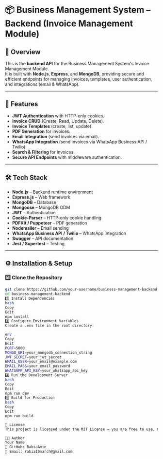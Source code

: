 # 📦 Business Management System – Backend (Invoice Management Module)

## 📌 Overview
This is the **backend API** for the Business Management System's Invoice Management Module.  
It is built with **Node.js**, **Express**, and **MongoDB**, providing secure and efficient endpoints for managing invoices, templates, user authentication, and integrations (email & WhatsApp).

---

## 🚀 Features
- **JWT Authentication** with HTTP-only cookies.
- **Invoice CRUD** (Create, Read, Update, Delete).
- **Invoice Templates** (create, list, update).
- **PDF Generation** for invoices.
- **Email Integration** (send invoices via email).
- **WhatsApp Integration** (send invoices via WhatsApp Business API / Twilio).
- **Search & Filtering** for invoices.
- **Secure API Endpoints** with middleware authentication.

---

## 🛠️ Tech Stack
- **Node.js** – Backend runtime environment
- **Express.js** – Web framework
- **MongoDB** – Database
- **Mongoose** – MongoDB ODM
- **JWT** – Authentication
- **Cookie-Parser** – HTTP-only cookie handling
- **PDFKit / Puppeteer** – PDF generation
- **Nodemailer** – Email sending
- **WhatsApp Business API / Twilio** – WhatsApp integration
- **Swagger** – API documentation
- **Jest / Supertest** – Testing

---


## ⚙️ Installation & Setup

### 1️⃣ Clone the Repository
```bash
git clone https://github.com/your-username/business-management-backend.git
cd business-management-backend
2️⃣ Install Dependencies
bash
Copy
Edit
npm install
3️⃣ Configure Environment Variables
Create a .env file in the root directory:

env
Copy
Edit
PORT=5000
MONGO_URI=your_mongodb_connection_string
JWT_SECRET=your_jwt_secret
EMAIL_USER=your_email@example.com
EMAIL_PASS=your_email_password
WHATSAPP_API_KEY=your_whatsapp_api_key
4️⃣ Run the Development Server
bash
Copy
Edit
npm run dev
5️⃣ Build for Production
bash
Copy
Edit
npm run build

📜 License
This project is licensed under the MIT License – you are free to use, modify, and distribute it.

👨‍💻 Author
Your Name
💼 GitHub: RabiaAmin
📧 Email: rabia10march@gmail.com
